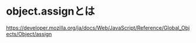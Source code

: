 # object.assignとは

https://developer.mozilla.org/ja/docs/Web/JavaScript/Reference/Global_Objects/Object/assign
